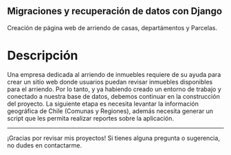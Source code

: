 ## Migraciones y recuperación de datos con Django

Creación de página web de arriendo de casas, departámentos y Parcelas.

 # Descripción
Una empresa dedicada al arriendo de inmuebles requiere de su ayuda para crear un sitio web
donde usuarios puedan revisar inmuebles disponibles para el arriendo. Por lo tanto, y ya
habiendo creado un entorno de trabajo y conectado a nuestra base de datos, debemos
continuar en la construcción del proyecto. La siguiente etapa es necesita levantar la
información geográfica de Chile (Comunas y Regiones), además necesita generar un script
que les permita realizar reportes sobre la aplicación.

----------------------------------------------------------------------------------------------------------------------------------------------------------

¡Gracias por revisar mis proyectos! Si tienes alguna pregunta o sugerencia, no dudes en contactarme.
